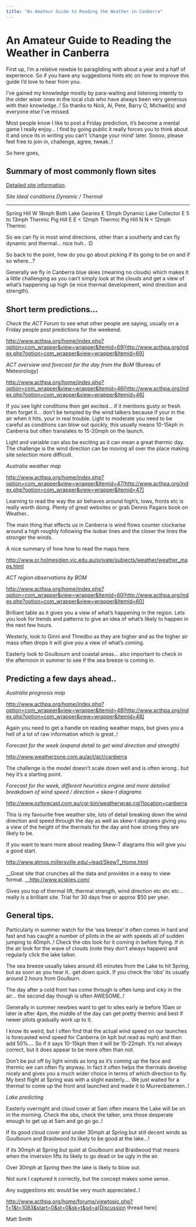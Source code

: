 ```yaml
---
title: "An Amateur Guide to Reading the Weather in Canberra"
---
```

# An Amateur Guide to Reading the Weather in Canberra

First up, I’m a relative newbie to paragliding with about a year and a
half of experience. So if you have any suggestions hints etc on how to
improve this guide I’d love to hear from you.

I’ve gained my knowledge mostly by para-waiting and listening intently
to the older wiser ones in the local club who have always been very
generous with their knowledge..! So thanks to Nick, Al, Pete, Barry O,
Michael(s) and everyone else I’ve missed.

Most people know I like to post a Friday prediction, it’s become a
mental game I really enjoy… I find by going public it really forces you
to think about it and once its in writing you can’t ‘change your mind’
later. Soooo, please feel free to join in, challenge, agree, tweak..!

So here goes,

## Summary of most commonly flown sites

[Detailed site information](http://www.acthpa.org/home/index.php?option=com_content&view=article&id=5&Itemid=29[http://www.acthpa.org/index.php?option=com_content&view=article&id=5&Itemid=29]).


 *Site*        *Ideal conditions*  *Dynamic / Thermal*
---------       ------------------ --------------------
Spring Hill     W 18mph            Both
Lake Gearies    E 13mph            Dynamic
Lake Collector  E 5 to 13mph       Thermic
Pig Hill E      E < 12mph          Thermic
Pig Hill N      N < 12mph          Thermic

So we can fly in most wind directions, other than a southerly and can
fly dynamic and thermal… nice
huh.. :D

So back to the point, how do you go about picking if its going to be on
and if so where…?

Generally we fly in Canberra blue skies (meaning no clouds) which makes
it a little challenging as you can’t simply look at the clouds and get a
view of what’s happening up high (ie nice thermal development, wind
direction and strength).

## Short term predictions…

_Check the ACT Forum_ to see what other people are saying, usually on a
Friday people post predictions for the weekend.

http://www.acthpa.org/home/index.php?option=com_wrapper&view=wrapper&Itemid=69[http://www.acthpa.org/index.php?option=com_wrapper&view=wrapper&Itemid=69]

_ACT overview and forecast for the day from the BoM_ (Bureau of
Meteorology)

http://www.acthpa.org/home/index.php?option=com_wrapper&view=wrapper&Itemid=46[http://www.acthpa.org/index.php?option=com_wrapper&view=wrapper&Itemid=46]

If you see light conditions then get excited… if it mentions gusty or
fresh then forget it… don’t be tempted by the wind talkers because if
your in the air when it hits, your in real trouble. Light to moderate
you need to be careful as conditions can blow out quickly, this usually
means 10-15kph in Canberra but often translates to 15-20mph on the
launch.

Light and variable can also be exciting as it can mean a great thermic
day. The challenge is the wind direction can be moving all over the
place making site selection more difficult.

_Australia weather map_

http://www.acthpa.org/home/index.php?option=com_wrapper&view=wrapper&Itemid=47[http://www.acthpa.org/index.php?option=com_wrapper&view=wrapper&Itemid=47]

Learning to read the way the air behaves around high’s, lows, fronts etc
is really worth doing. Plenty of great websites or grab Dennis Pagans
book on Weather..

The main thing that effects us in Canberra is wind flows counter
clockwise around a high roughly following the isobar lines and the
closer the lines the stronger the winds.

A nice summary of how how to read the maps here.

http://www.or.holmesglen.vic.edu.au/private/subjects/weather/weather_maps.html

_ACT region observations by BOM_

http://www.acthpa.org/home/index.php?option=com_wrapper&view=wrapper&Itemid=60[http://www.acthpa.org/index.php?option=com_wrapper&view=wrapper&Itemid=60]

Brilliant table as it gives you a view of what’s happening in the
region. Lets you look for trends and patterns to give an idea of what’s
likely to happen in the next few hours.

Westerly, look to Ginni and Thredbo as they are higher and as the higher
air mass often drops it will give you a view of what’s coming.

Easterly look to Goulbourn and coastal areas… also important to check in
the afternoon in summer to see if the sea breeze is coming in.

## Predicting a few days ahead..

_Australia prognosis map_

http://www.acthpa.org/home/index.php?option=com_wrapper&view=wrapper&Itemid=48[http://www.acthpa.org/index.php?option=com_wrapper&view=wrapper&Itemid=48]

Again you need to get a handle on reading weather maps, but gives you a
hell of a lot of raw information which is great..!

_Forecast for the week (expand detail to get wind direction and
strength)_

http://www.weatherzone.com.au/act/act/canberra

The challenge is the model doesn’t scale down well and is often wrong..
but hey it’s a starting point.

_Forecast for the week, different heuristics engine and more detailed
breakdown of wind speed / direction + skew-t diagrams_

http://www.ozforecast.com.au/cgi-bin/weatherwrap.cgi?location=canberra

This is my favourite free weather site, lots of detail breaking down the
wind direction and speed through the day as well as skew-t diagrams
giving you a view of the height of the thermals for the day and how
strong they are likely to be.

If you want to learn more about reading Skew-T diagrams this will give
you a good start.

http://www.atmos.millersville.edu/~lead/SkewT_Home.html

__Great site that crunches all the data and provides in a easy to view
format. __http://www.xcskies.com/

Gives you top of thermal lift, thermal strength, wind direction etc etc
etc… really is a brilliant site. Trial for 30 days free or approx $50
per year.

## General tips.

Particularly in summer watch for the ‘sea breeze’ it often comes in hard
and fast and has caught a number of pilots in the air with speeds all of
sudden jumping to 40mph..! Check the obs look for it coming in before
flying. If in the air look for the wave of clouds (note they don’t
always happen) and regularly click the lake talker.

The sea breeze usually takes around 45 minutes from the Lake to hit
Spring, but as soon as you hear it.. get down quick. If you check the
‘obs’ its usually around 2 hours from Goulburn.

The day after a cold front has come through is often lump and icky in
the air… the second day though is often AWESOME..!

Generally in summer newbies want to get to sites early ie before 10am or
later ie after 4pm, the middle of the day can get pretty thermic and
best if newer pilots gradually work up to it.

I know its weird, but I often find that the actual wind speed on our
launches is forecasted wind speed for Canberra (in kph but read as mph)
and then add 50%.... So if it says 10-15kph then it will be 15-22mph.
It’s not always correct, but it does appear to be more often than not.

Don’t be put off by light winds as long as it’s coming up the face and
thermic we can often fly anyway. In fact it often helps the thermals
develop nicely and gives you a much wider choice in terms of which
direction to fly. My best flight at Spring was with a slight easterly….
We just waited for a thermal to come up the front and launched and made
it to Murrenbatemen..!

_Lake predicting_

Easterly overnight and cloud cover at 5am often means the Lake will be
on in the morning. Check the obs, check the talker, sms those desperate
enough to get up at 5am and go go go..!

If its good cloud cover and under 30mph at Spring but still decent winds
as Goulbourn and Braidwood its likely to be good at the lake...!

If its 30mph at Spring but quiet at Goulbourn and Braidwood that means
when the inversion lifts its likely to go dead or be ugly in the air.

Over 30mph at Spring then the lake is likely to blow out.

Not sure I captured it correctly, but the concept makes some sense.

Any suggestions etc would be very much appreciated..!

http://www.acthpa.org/home/forums/viewtopic.php?f=1&t=1083&start=0&st=0&sk=t&sd=a[Discussion
thread here]

Matt Smith

